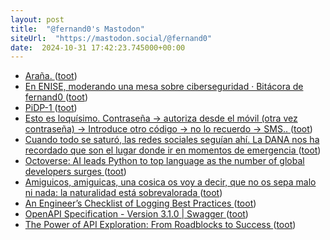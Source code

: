 ```yaml
---
layout: post
title:  "@fernand0's Mastodon"
siteUrl:  "https://mastodon.social/@fernand0"
date:  2024-10-31 17:42:23.745000+00:00
---
```

*  [Araña. ](https://avecesunafoto.wordpress.com/2024/10/31/arana-2) ([toot](https://mastodon.social/@fernand0/113403267890802719))
*  [En ENISE, moderando una mesa sobre ciberseguridad · Bitácora de fernand0 ](http://blog.elmundoesimperfecto.com/2024/10/23/en-enise-mesa-ciberseguridad) ([toot](https://mastodon.social/@fernand0/113403237724834371))
*  [PiDP-1 ](https://obsolescence.dev/pidp1.htm) ([toot](https://mastodon.social/@fernand0/113403227022318237))
*  [Esto es loquísimo. Contraseña -&gt; autoriza desde el móvil (otra vez contraseña) -&gt; Introduce otro código -&gt; no lo recuerdo -&gt; SMS.. ](https://mastodon.social/@fernand0/113403198865568629) ([toot](https://mastodon.social/@fernand0/113403198865568629))
*  [Cuando todo se saturó, las redes sociales seguían ahí. La DANA nos ha recordado que son el lugar donde ir en momentos de emergencia ](https://www.xataka.com/aplicaciones/cuando-todo-se-saturo-redes-sociales-seguian-ahi-dana-nos-ha-recordado-que-lugar-donde-ir-momentos-emergenci) ([toot](https://mastodon.social/@fernand0/113402977976800991))
*  [Octoverse: AI leads Python to top language as the number of global developers surges ](https://github.blog/news-insights/octoverse/octoverse-2024) ([toot](https://mastodon.social/@fernand0/113402670717710244))
*  [Amiguicos, amiguicas, una cosica os voy a decir, que no os sepa malo ni nada: la naturalidad está sobrevalorada ](https://mastodon.social/@fernand0/113402349243102482) ([toot](https://mastodon.social/@fernand0/113402349243102482))
*  [An Engineer’s Checklist of Logging Best Practices ](https://www.honeycomb.io/blog/engineers-checklist-logging-best-practice) ([toot](https://mastodon.social/@fernand0/113402017465121166))
*  [OpenAPI Specification - Version 3.1.0 \| Swagger ](https://swagger.io/specification) ([toot](https://mastodon.social/@fernand0/113401768513630603))
*  [The Power of API Exploration: From Roadblocks to Success ](https://swagger.io/blog/api-exploration-roadblocks-success) ([toot](https://mastodon.social/@fernand0/113401471947502838))
